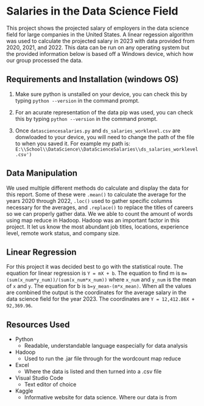 # Salaries in the Data Science Field

This project shows the projected salary of employers in the data science field for large companies in the United States. A linear regession algorithm was used to calculate the projected salary in 2023 with data provided from 2020, 2021, and 2022. This data can be run on any operating system but the provided information below is based off a Windows device, which how our group processed the data.

## Requirements and Installation (windows OS)
1) Make sure python is unstalled on your device, you can check this by typing `python --version` in the command prompt.

2) For an acurate representation of the data pip was used, you can check this by typing `python --version` in the command prompt.

3) Once `datasciencesalaries.py` and `ds_salaries_worklevel.csv` are donwloaded to your device, you will need to change the path of the file to when you saved it. For example my path is: `E:\\School\\DataScience\\DataScienceSalaries\\ds_salaries_worklevel.csv')`

## Data Manipulation
We used multiple different methods do calculate and display the data for this report. Some of these were `.mean()` to calculate the average for the years 2020 through 2022, `.loc()` used to gather specific columns necessary for the averages, and `.replace()` to replace the titles of careers so we can properly gather data. We we able to count the amount of words using map reduce in Hadoop. Hadoop was an important factor in this project. It let us know the most abundant job titles, locations, experience level, remote work status, and company size. 

## Linear Regression 
For this project it was decided best to go with the statistical route. The equation for linear regression is `Y = mX + b`. The equation to find m is `m=(sum(x_num*y_num))/(sum(x_num*x_num))` where `x_num` and `y_num` is the mean of `x` and `y`. The equation for b is `b=y_mean-(m*x_mean)`. When all the values are combined the output is the coordinates for the average salary in the data science field for the year 2023. The coordinates are `Y = 12,412.86X + 92,369.96`. 

## Resources Used
- Python
    - Readable, understandable language easpecially for data analysis
- Hadoop
    - Used to run the .jar file through for the wordcount map reduce
- Excel
    - Where the data is listed and then turned into a .csv file
- Visual Studio Code
    - Text editor of choice
- Kaggle
    - Informative website for data science. Where our data is from
